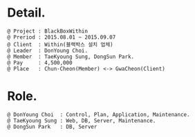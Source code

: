 # Detail.
	@ Project : BlackBoxWithin
	@ Preriod : 2015.08.01 ~ 2015.09.07
	@ Client  : Within(블랙박스 설치 업체)
	@ Leader  : DonYoung Choi.
	@ Member  : TaeKyoung Sung, DongSun Park.
	@ Pay	  : 4,500,000
	@ Place   : Chun-Cheon(Member) <-> GwaCheon(Client)

# Role.
	@ DonYoung Choi  : Control, Plan, Application, Maintenance.
	@ TaeKyoung Sung : Web, DB, Server, Maintenance.
	@ DongSun Park 	 : DB, Server

